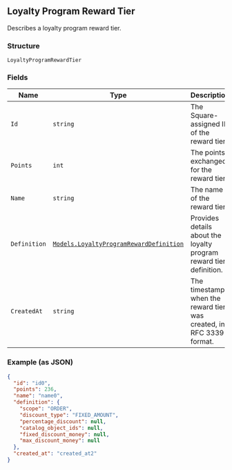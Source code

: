 ## Loyalty Program Reward Tier

Describes a loyalty program reward tier.

### Structure

`LoyaltyProgramRewardTier`

### Fields

| Name | Type | Description |
|  --- | --- | --- |
| `Id` | `string` | The Square-assigned ID of the reward tier. |
| `Points` | `int` | The points exchanged for the reward tier. |
| `Name` | `string` | The name of the reward tier. |
| `Definition` | [`Models.LoyaltyProgramRewardDefinition`](/doc/models/loyalty-program-reward-definition.md) | Provides details about the loyalty program reward tier definition. |
| `CreatedAt` | `string` | The timestamp when the reward tier was created, in RFC 3339 format. |

### Example (as JSON)

```json
{
  "id": "id0",
  "points": 236,
  "name": "name0",
  "definition": {
    "scope": "ORDER",
    "discount_type": "FIXED_AMOUNT",
    "percentage_discount": null,
    "catalog_object_ids": null,
    "fixed_discount_money": null,
    "max_discount_money": null
  },
  "created_at": "created_at2"
}
```

